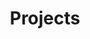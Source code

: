 ---
layout: collection
title: Projects
permalink: /projects/
collection: projects
entries_layout: grid
classes: wide
---